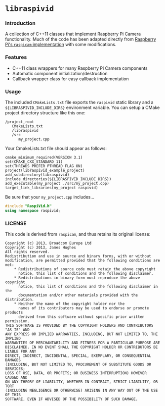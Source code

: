 # `libraspivid`

### Introduction

A collection of C++11 classes that implement Raspberry Pi Camera functionality. Much of the code has been adapted 
directly from [Raspberry Pi's `raspicam` implementation](https://github.com/raspberrypi/userland/tree/master/host_applications/linux/apps/raspicam)
with some modifications.

### Features

- C++11 class wrappers for many Raspberry Pi Camera components
- Automatic component initialization/destruction
- Callback wrapper class for easy callback implementation

### Usage

The included `CMakeLists.txt` file exports the `raspivid` static library and a `${LIBRASPIVID_INCLUDE_DIRS}` environment variable.
You can setup a CMake project directory structure like this one:

```
/project_root
   CMakeLists.txt
   /libraspivid
   /src
      my_project.cpp   
```

Your CmakeLists.txt file should appear as follows:

```
cmake_minimum_required(VERSION 3.1)
set(CMAKE_CXX_STANDARD 11)
set(THREADS_PREFER_PTHREAD_FLAG ON)
project(libraspivid_example_project)
add_subdirectory(libraspivid)
include_directories(${LIBRASPIVID_INCLUDE_DIRS})
add_executable(my_project ./src/my_project.cpp)
target_link_libraries(my_project raspivid)
```

Be sure that your `my_project.cpp` includes...

```C++
#include "RaspiVid.h"
using namespace raspivid;
```

### LICENSE

This code is derived from `raspicam`, and thus retains its original license:

```
Copyright (c) 2013, Broadcom Europe Ltd
Copyright (c) 2013, James Hughes
All rights reserved.
Redistribution and use in source and binary forms, with or without
modification, are permitted provided that the following conditions are met:
    * Redistributions of source code must retain the above copyright
      notice, this list of conditions and the following disclaimer.
    * Redistributions in binary form must reproduce the above copyright
      notice, this list of conditions and the following disclaimer in the
      documentation and/or other materials provided with the distribution.
    * Neither the name of the copyright holder nor the
      names of its contributors may be used to endorse or promote products
      derived from this software without specific prior written permission.
THIS SOFTWARE IS PROVIDED BY THE COPYRIGHT HOLDERS AND CONTRIBUTORS "AS IS" AND
ANY EXPRESS OR IMPLIED WARRANTIES, INCLUDING, BUT NOT LIMITED TO, THE IMPLIED
WARRANTIES OF MERCHANTABILITY AND FITNESS FOR A PARTICULAR PURPOSE ARE
DISCLAIMED. IN NO EVENT SHALL THE COPYRIGHT HOLDER OR CONTRIBUTORS BE LIABLE FOR ANY
DIRECT, INDIRECT, INCIDENTAL, SPECIAL, EXEMPLARY, OR CONSEQUENTIAL DAMAGES
(INCLUDING, BUT NOT LIMITED TO, PROCUREMENT OF SUBSTITUTE GOODS OR SERVICES;
LOSS OF USE, DATA, OR PROFITS; OR BUSINESS INTERRUPTION) HOWEVER CAUSED AND
ON ANY THEORY OF LIABILITY, WHETHER IN CONTRACT, STRICT LIABILITY, OR TORT
(INCLUDING NEGLIGENCE OR OTHERWISE) ARISING IN ANY WAY OUT OF THE USE OF THIS
SOFTWARE, EVEN IF ADVISED OF THE POSSIBILITY OF SUCH DAMAGE.
```


